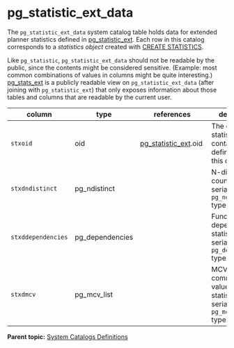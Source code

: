 # pg_statistic_ext_data

The `pg_statistic_ext_data` system catalog table holds data for extended planner statistics defined in [pg\_statistic\_ext](pg_statistic_ext.html). Each row in this catalog corresponds to a *statistics object* created with [CREATE STATISTICS](../sql_commands/CREATE_STATISTICS.html).

Like `pg_statistic`, `pg_statistic_ext_data` should not be readable by the public, since the contents might be considered sensitive. \(Example: most common combinations of values in columns might be quite interesting.\) [pg\_stats\_ext](catalog_ref-views.html#pg_stats_ext) is a publicly readable view on `pg_statistic_ext_data` \(after joining with `pg_statistic_ext`\) that only exposes information about those tables and columns that are readable by the current user.

|column|type|references|description|
|------|----|----------|-----------|
|`stxoid`|oid|[pg\_statistic_ext](pg_statistic_ext.html).oid | The extended statistic object containing the definition for this data. |
|`stxdndistinct`|pg\_ndistinct| | N-distinct counts, serialized as `pg_ndistinct` type. |
|`stxddependencies`|pg\_dependencies| | Functional dependency statistics, serialized as `pg_dependencies` type. |
|`stxdmcv`|pg\_mcv\_list| | MCV \(most-common values\) list statistics, serialized as `pg_mcv_list` type. |

**Parent topic:** [System Catalogs Definitions](../system_catalogs/catalog_ref-html.html)

